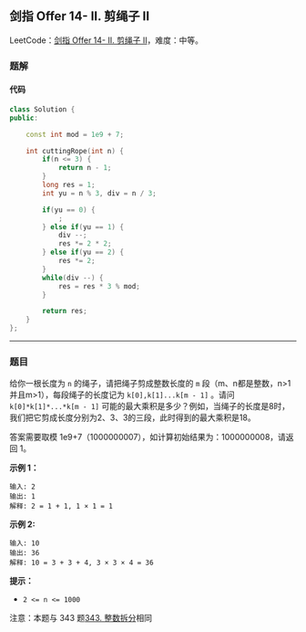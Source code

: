 ## 剑指 Offer 14- II. 剪绳子 II

LeetCode：[剑指 Offer 14- II. 剪绳子 II](https://leetcode.cn/problems/jian-sheng-zi-ii-lcof/)，难度：中等。

### 题解

#### 代码

```c++
class Solution {
public:

    const int mod = 1e9 + 7;

    int cuttingRope(int n) {
        if(n <= 3) {
            return n - 1;
        }
        long res = 1;
        int yu = n % 3, div = n / 3;

        if(yu == 0) {
            ;
        } else if(yu == 1) {
            div --;
            res *= 2 * 2;
        } else if(yu == 2) {
            res *= 2;
        }
        while(div --) {
            res = res * 3 % mod;
        }

        return res;
    }
};
```



---



### 题目

给你一根长度为 `n` 的绳子，请把绳子剪成整数长度的 `m` 段（m、n都是整数，n>1并且m>1），每段绳子的长度记为 `k[0],k[1]...k[m - 1]` 。请问 `k[0]*k[1]*...*k[m - 1]` 可能的最大乘积是多少？例如，当绳子的长度是8时，我们把它剪成长度分别为2、3、3的三段，此时得到的最大乘积是18。

答案需要取模 1e9+7（1000000007），如计算初始结果为：1000000008，请返回 1。

 

**示例 1：**

```
输入: 2
输出: 1
解释: 2 = 1 + 1, 1 × 1 = 1
```

**示例 2:**

```
输入: 10
输出: 36
解释: 10 = 3 + 3 + 4, 3 × 3 × 4 = 36
```

 

**提示：**

- `2 <= n <= 1000`

注意：本题与 343 题[343. 整数拆分](https://leetcode-cn.com/problems/integer-break/)相同


